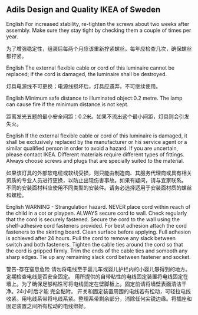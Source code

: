 ## Adils Design and Quality IKEA of Sweden

English
For increased stability, re-tighten the screws about two weeks after assembly. Make sure they stay tight by checking 
them a couple of times per year.

为了增强稳定性，组装后每两个月应该重新拧紧螺丝。每年应检查几次，确保螺丝都拧紧。

English 
The external flexible cable or cord of this luminaire cannot be replaced; if the cord is damaged, the luminaire shall be destroyed.

灯具电源线不可更换；电源线损坏后，灯具应遗弃，不可继续使用。

English 
Minimum safe distance to illuminated object:0.2 metre. The lamp can cause fire if the minimum distance is not kept.

距离发光五题的最小安全间距：0.2米。如果不流出这个最小间距，灯具则会引发失火。

English
If the external flexible cable or cord of this luminaire is damaged, it shall be exclusively replaced by the manufacturer 
or his service agent or a similar qualified person in order to avoid a hazard. If you are uncertain, please contact IKEA.
Different materials require different types of fittings. Always choose screws and plugs that are specially suited to the material.

如果该灯具的外部软电缆或软线受损，则只能由制造商、其服务代理商或具有相关资质的专业人员进行更换，以防止出现伤害事故。如果有疑问，请与宜家联系。
不同的安装面材料应使用不同类型的安装件。请务必选择适用于安装面材质的螺丝和螺栓。

English
WARNING - Strangulation hazard.
NEVER place cord within reach of the child in a cot or playpen. ALWAYS secure cord to wall. Check regularly that the cord 
 is securely fastened. Secure the cord to the wall using the shelf-adhesive cord fasteners provided. For best adhesion 
 attach the cord fasteners to the skirting board. Clean surface before applying. Full adhesion is achieved after 24 hours. 
 Pull the cord to remove any slack between switch and both fasteners. Tighten the cable ties around the cord so that the 
 cord is gripped firmly. Trim the ends of the cable ties and somooth any sharp edges. Tie up any remaining slack cord 
 between fastener and socket.
 
警告-存在窒息危险
 请勿将电线至于婴儿车或婴儿护栏内的小婴儿够得到的地方。定期检查电线是否安全固定。
 用所提供的自带粘性的电线固定装置将电线固定在墙上。为了确保足够粘性可将电线固定在壁脚板上。固定前请将墙壁表面清洁干净。24小时后才能 完全黏附。
 开关和固定装置周围的电线若有松动，可轻拉电线收紧。用电线系带将电线系紧。整理系带剩余部分，消除任何尖锐边缘。将插座和固定装置之间所有松动的电线绑好。
 
 